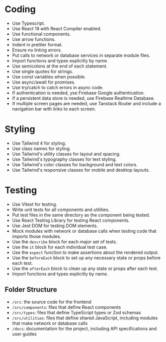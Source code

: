 # Coding

- Use Typescript.
- Use React 19 with React Compiler enabled.
- Use functional components.
- Use arrow functions.
- Indent in prettier format.
- Ensure no linting errors.
- Put calls to network or database services in separate module files.
- Import functions and types explicitly by name.
- Use semicolons at the end of each statement.
- Use single quotes for strings.
- Use const variables when possible.
- Use async/await for promises.
- Use try/catch to catch errors in async code.
- If authentication is needed, yse Firebase Google authentication.
- If a persistent data store is needed, use Firebase Realtime Database.
- If multiple screen pages are needed, use Tanstack Router and include a navigation bar with links to each screen.

# Styling

- Use Tailwind 4 for styling.
- Use class names for styling.
- Use Tailwind's utility classes for layout and spacing.
- Use Tailwind's typography classes for text styling.
- Use Tailwind's color classes for background and text colors.
- Use Tailwind's responsive classes for mobile and desktop layouts.

# Testing

- Use Vitest for testing.
- Write unit tests for all components and utilities.
- Put test files in the same directory as the component being tested.
- Use React Testing Library for testing React components.
- Use Jest DOM for testing DOM elements.
- Mock modules with network or database calls when testing code that imports those modules.
- Use the `describe` block for each major set of tests.
- Use the `it` block for each individual test case.
- Use the `expect` function to make assertions about the rendered output.
- Use the `beforeEach` block to set up any necessary state or props before each test.
- Use the `afterEach` block to clean up any state or props after each test.
- Import functions and types explicitly by name.

## Folder Structure

- `/src`: the source code for the frontend
- `/src/components`: files that define React components
- `/src/types`: files that define TypeScript types or Zod schemas
- `/src/utilities`: files that define shared JavaScript, including modules that make network or database calls
- `/docs`: documentation for the project, including API specifications and user guides
